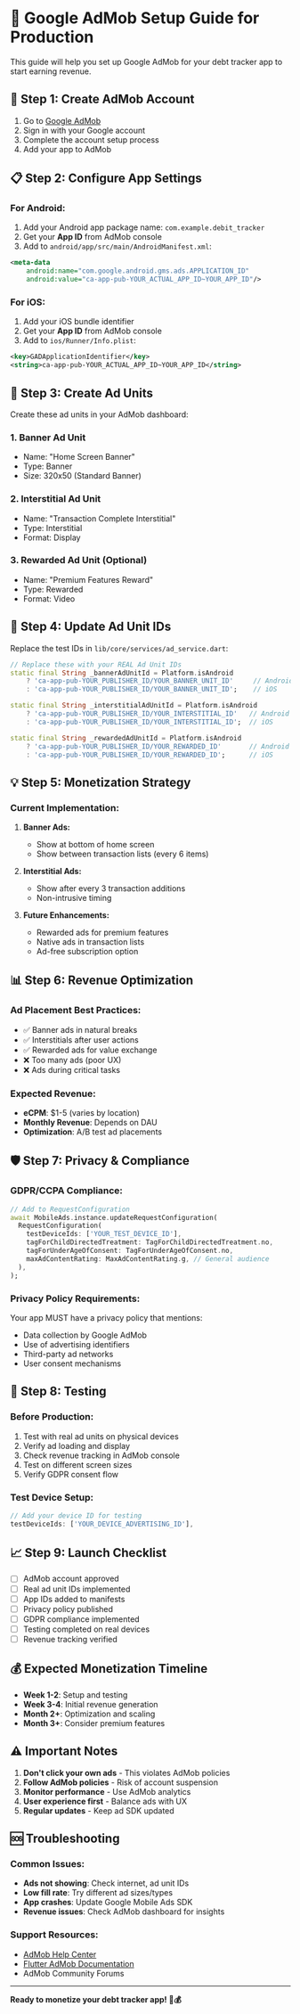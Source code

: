 # 📱 Google AdMob Setup Guide for Production

This guide will help you set up Google AdMob for your debt tracker app to start earning revenue.

## 🚀 **Step 1: Create AdMob Account**

1. Go to [Google AdMob](https://admob.google.com/)
2. Sign in with your Google account
3. Complete the account setup process
4. Add your app to AdMob

## 📋 **Step 2: Configure App Settings**

### **For Android:**
1. Add your Android app package name: `com.example.debit_tracker`
2. Get your **App ID** from AdMob console
3. Add to `android/app/src/main/AndroidManifest.xml`:

```xml
<meta-data
    android:name="com.google.android.gms.ads.APPLICATION_ID"
    android:value="ca-app-pub-YOUR_ACTUAL_APP_ID~YOUR_APP_ID"/>
```

### **For iOS:**
1. Add your iOS bundle identifier
2. Get your **App ID** from AdMob console  
3. Add to `ios/Runner/Info.plist`:

```xml
<key>GADApplicationIdentifier</key>
<string>ca-app-pub-YOUR_ACTUAL_APP_ID~YOUR_APP_ID</string>
```

## 🎯 **Step 3: Create Ad Units**

Create these ad units in your AdMob dashboard:

### **1. Banner Ad Unit**
- Name: "Home Screen Banner"
- Type: Banner
- Size: 320x50 (Standard Banner)

### **2. Interstitial Ad Unit**  
- Name: "Transaction Complete Interstitial"
- Type: Interstitial
- Format: Display

### **3. Rewarded Ad Unit** (Optional)
- Name: "Premium Features Reward"
- Type: Rewarded
- Format: Video

## 🔧 **Step 4: Update Ad Unit IDs**

Replace the test IDs in `lib/core/services/ad_service.dart`:

```dart
// Replace these with your REAL Ad Unit IDs
static final String _bannerAdUnitId = Platform.isAndroid
    ? 'ca-app-pub-YOUR_PUBLISHER_ID/YOUR_BANNER_UNIT_ID'     // Android
    : 'ca-app-pub-YOUR_PUBLISHER_ID/YOUR_BANNER_UNIT_ID';    // iOS

static final String _interstitialAdUnitId = Platform.isAndroid
    ? 'ca-app-pub-YOUR_PUBLISHER_ID/YOUR_INTERSTITIAL_ID'   // Android  
    : 'ca-app-pub-YOUR_PUBLISHER_ID/YOUR_INTERSTITIAL_ID';  // iOS

static final String _rewardedAdUnitId = Platform.isAndroid
    ? 'ca-app-pub-YOUR_PUBLISHER_ID/YOUR_REWARDED_ID'       // Android
    : 'ca-app-pub-YOUR_PUBLISHER_ID/YOUR_REWARDED_ID';      // iOS
```

## 💡 **Step 5: Monetization Strategy**

### **Current Implementation:**

1. **Banner Ads:**
   - Show at bottom of home screen
   - Show between transaction lists (every 6 items)

2. **Interstitial Ads:**
   - Show after every 3 transaction additions
   - Non-intrusive timing

3. **Future Enhancements:**
   - Rewarded ads for premium features
   - Native ads in transaction lists
   - Ad-free subscription option

## 📊 **Step 6: Revenue Optimization**

### **Ad Placement Best Practices:**
- ✅ Banner ads in natural breaks
- ✅ Interstitials after user actions
- ✅ Rewarded ads for value exchange
- ❌ Too many ads (poor UX)
- ❌ Ads during critical tasks

### **Expected Revenue:**
- **eCPM**: $1-5 (varies by location)
- **Monthly Revenue**: Depends on DAU
- **Optimization**: A/B test ad placements

## 🛡️ **Step 7: Privacy & Compliance**

### **GDPR/CCPA Compliance:**
```dart
// Add to RequestConfiguration
await MobileAds.instance.updateRequestConfiguration(
  RequestConfiguration(
    testDeviceIds: ['YOUR_TEST_DEVICE_ID'],
    tagForChildDirectedTreatment: TagForChildDirectedTreatment.no,
    tagForUnderAgeOfConsent: TagForUnderAgeOfConsent.no,
    maxAdContentRating: MaxAdContentRating.g, // General audience
  ),
);
```

### **Privacy Policy Requirements:**
Your app MUST have a privacy policy that mentions:
- Data collection by Google AdMob
- Use of advertising identifiers
- Third-party ad networks
- User consent mechanisms

## 🧪 **Step 8: Testing**

### **Before Production:**
1. Test with real ad units on physical devices
2. Verify ad loading and display
3. Check revenue tracking in AdMob console
4. Test on different screen sizes
5. Verify GDPR consent flow

### **Test Device Setup:**
```dart
// Add your device ID for testing
testDeviceIds: ['YOUR_DEVICE_ADVERTISING_ID'],
```

## 📈 **Step 9: Launch Checklist**

- [ ] AdMob account approved
- [ ] Real ad unit IDs implemented
- [ ] App IDs added to manifests
- [ ] Privacy policy published
- [ ] GDPR compliance implemented
- [ ] Testing completed on real devices
- [ ] Revenue tracking verified

## 💰 **Expected Monetization Timeline**

- **Week 1-2**: Setup and testing
- **Week 3-4**: Initial revenue generation
- **Month 2+**: Optimization and scaling
- **Month 3+**: Consider premium features

## ⚠️ **Important Notes**

1. **Don't click your own ads** - This violates AdMob policies
2. **Follow AdMob policies** - Risk of account suspension
3. **Monitor performance** - Use AdMob analytics
4. **User experience first** - Balance ads with UX
5. **Regular updates** - Keep ad SDK updated

## 🆘 **Troubleshooting**

### **Common Issues:**
- **Ads not showing**: Check internet, ad unit IDs
- **Low fill rate**: Try different ad sizes/types  
- **App crashes**: Update Google Mobile Ads SDK
- **Revenue issues**: Check AdMob dashboard for insights

### **Support Resources:**
- [AdMob Help Center](https://support.google.com/admob)
- [Flutter AdMob Documentation](https://developers.google.com/admob/flutter)
- AdMob Community Forums

---

**Ready to monetize your debt tracker app! 🚀💰** 